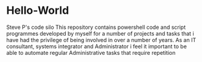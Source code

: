 # Hello-World
Steve P's  code silo 
This repository contains powershell code and script programmes developed by myself for a number of projects and tasks 
that i have had the privilege of being involved in over a number of years.
As an IT consultant, systems integrator and Administrator i feel it important to be able to automate regular
Administrative tasks that require repetition
